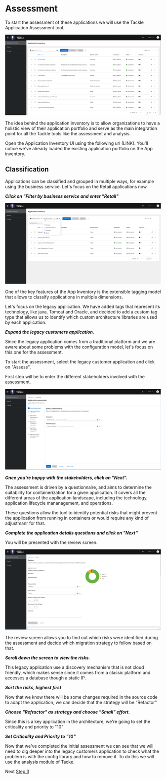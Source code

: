 # Assessment

To start the assessment of these applications we will use the Tackle Application Assessment tool.

![application inventory](../images/application-inventory.png)

The idea behind the application inventory is to allow organizations to have a holistic view of their application portfolio and serve as the main integration point for all the Tackle tools like the assessment and analysis.  

Open the Application Inventory UI using the following url (LINK).  You'll notice we've already loaded the existing application portfolio on the App inventory.

## Classification

Applications can be classified and grouped in multiple ways, for example using the business service. Let's focus on the Retail applications now.

***Click on "Filter by business service and enter "Retail"***

![business service](../images/business-service.png)

One of the key features of the App Inventory is the extensible tagging model that allows to classify applications in multiple dimensions.

Let's focus on the legacy application.  We have added tags that represent its technology, like java, Tomcat and Oracle, and decided to add a custom tag type that allows us to identify which custom architecture libraries are used by each application.  

***Expand the legacy customers application.***

Since the legacy application comes from a traditional platform and we are aware about some problems with the configuration model, let's focus on this one for the assessment.

To start the assessment, select the legacy customer application and click on "Assess".

First step will be to enter the different stakeholders involved with the assessment.

![stakeholders](../images/stakeholders.png)

***Once you're happy with the stakeholders, click on "Next".***

The assessment is driven by a questionnaire, and aims to determine the suitability for containerization for a given application.  It covers all the different areas of the application landscape, including the technology, application lifecycle mananagement, and operations.  

These questions allow the tool to identify potential risks that might prevent the application from running in containers or would require any kind of adjustmanr for that. 

***Complete the application details questions and click on "Next"***

You will be presented with the review screen.

![review](../images/review.png)

The review screen allows you to find out which risks were identified during the assessment and decide which migration strategy to follow based on that.

***Scroll down the screen to view the risks.***

This legacy application use a discovery mechanism that is not cloud friendly, which makes sense since it comes from a classic platform and accesses a database though a static IP.

***Sort the risks, highest first***

Now that we know there will be some changes required in the source code to adapt the application, we can decide that the strategy will be "Refactor"

***Choose "Refractor" as strategy and choose "Small" effort.***

Since this is a key application in the architecture, we're going to set the criticality and priority to "10"

***Set Criticality and Priority to "10"***

Now that we've completed the initial assessment we can see that we will need to dig deeper into the legacy customers application to check what the problem is with the config library and how to remove it.  To do this we will use the analysis module of Tacke.



Next [Step 3](./3-analyze.md)